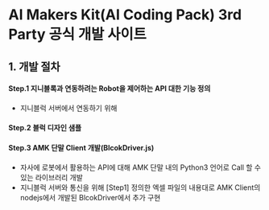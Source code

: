 # AI Makers Kit(AI Coding Pack) 3rd Party 공식 개발 사이트

## 1. 개발 절차
#### Step.1 지니블록과 연동하려는 Robot을 제어하는 API 대한 기능 정의

- 지니블럭 서버에서 연동하기 위해

#### Step.2 블럭 디자인 샘플

#### Step.3 AMK 단말 Client 개발(BlcokDriver.js)
- 자사에 로봇에서 활용하는 API에 대해 AMK 단말 내의 Python3 언어로 Call 할 수 있는 라이브러리 개발
- 지니블럭 서버와 통신을 위해 [Step1] 정의한 엑셀 파일의 내용대로 AMK Client의 nodejs에서 개발된 BlcokDriver에서 추가 구현
